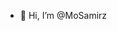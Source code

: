 - 👋 Hi, I’m @MoSamirz

<!---
MoSamirz/MoSamirz is a ✨ special ✨ repository because its `README.md` (this file) appears on your GitHub profile.
You can click the Preview link to take a look at your changes.
--->
